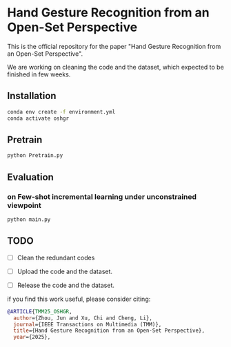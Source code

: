 # Hand Gesture Recognition from an Open-Set Perspective

This is the official repository for the paper "Hand Gesture Recognition from an Open-Set Perspective".

We are working on cleaning the code and the dataset, which expected to be finished in few weeks.


## Installation

```bash
conda env create -f environment.yml
conda activate oshgr
```

## Pretrain

```bash
python Pretrain.py
```

## Evaluation
### on Few-shot incremental learning under unconstrained viewpoint

```bash
python main.py
```


## TODO

- [ ] Clean the redundant codes
- [ ] Upload the code and the dataset.
- [ ] Release the code and the dataset.



if you find this work useful, please consider citing:

```bibtex
@ARTICLE{TMM25_OSHGR,
  author={Zhou, Jun and Xu, Chi and Cheng, Li},
  journal={IEEE Transactions on Multimedia (TMM)}, 
  title={Hand Gesture Recognition from an Open-Set Perspective}, 
  year={2025},

```
